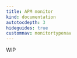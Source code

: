 ```yaml
---
title: APM monitor
kind: documentation
autotocdepth: 3
hideguides: true
customnav: monitortypenav
---
```


WIP